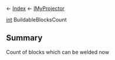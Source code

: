 ← [Index](Api-Index) ← [IMyProjector](Sandbox.ModAPI.Ingame.IMyProjector)

[int](System.Int32) BuildableBlocksCount

## Summary

Count of blocks which can be welded now

